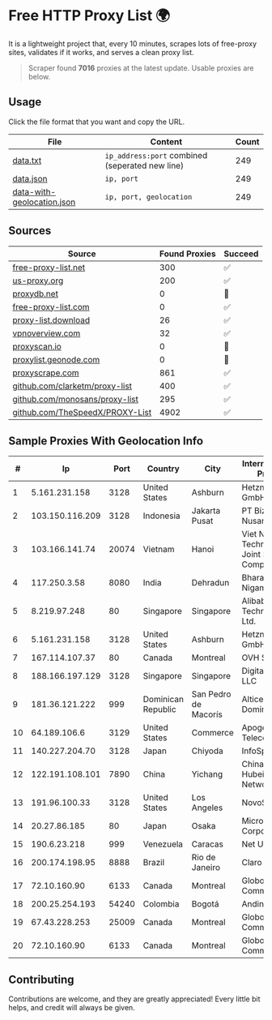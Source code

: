 
# Free HTTP Proxy List 🌍

It is a lightweight project that, every 10 minutes, scrapes lots of free-proxy sites, validates if it works, and serves a clean proxy list.


> Scraper found **7016** proxies at the latest update. Usable proxies are below.

## Usage

Click the file format that you want and copy the URL.


|File|Content|Count|
|----|-------|-----|
|[data.txt](https://raw.githubusercontent.com/themiralay/Proxy-List-World/master/data.txt)|`ip_address:port` combined (seperated new line)|249|
|[data.json](https://raw.githubusercontent.com/themiralay/Proxy-List-World/master/data.json)|`ip, port`|249|
|[data-with-geolocation.json](https://raw.githubusercontent.com/themiralay/Proxy-List-World/master/data-with-geolocation.json)|`ip, port, geolocation`|249|

## Sources

|Source|Found Proxies|Succeed|
|------|-------------|-------|
|[free-proxy-list.net](https://free-proxy-list.net)|300|✅|
|[us-proxy.org](https://www.us-proxy.org)|200|✅|
|[proxydb.net](http://proxydb.net)|0|🚫|
|[free-proxy-list.com](https://free-proxy-list.com/?page=&port=&type%5B%5D=http&type%5B%5D=https&up_time=0&search=Search)|0|✅|
|[proxy-list.download](https://www.proxy-list.download/HTTP)|26|✅|
|[vpnoverview.com](https://vpnoverview.com/privacy/anonymous-browsing/free-proxy-servers)|32|✅|
|[proxyscan.io](https://www.proxyscan.io)|0|🚫|
|[proxylist.geonode.com](https://proxylist.geonode.com/api/proxy-list?limit=300&page=1&sort_by=lastChecked&sort_type=desc&protocols=http,https)|0|🚫|
|[proxyscrape.com](https://api.proxyscrape.com/v2/?request=displayproxies&protocol=http&timeout=10000&country=all&ssl=all&anonymity=all)|861|✅|
|[github.com/clarketm/proxy-list](https://raw.githubusercontent.com/clarketm/proxy-list/master/proxy-list-raw.txt)|400|✅|
|[github.com/monosans/proxy-list](https://raw.githubusercontent.com/monosans/proxy-list/main/proxies/http.txt)|295|✅|
|[github.com/TheSpeedX/PROXY-List](https://raw.githubusercontent.com/TheSpeedX/PROXY-List/master/http.txt)|4902|✅|


## Sample Proxies With Geolocation Info

|#|Ip|Port|Country|City|Internet Service Provider|
|-|--|----|-------|----|-------------------------|
|1|5.161.231.158|3128|United States|Ashburn|Hetzner Online GmbH|
|2|103.150.116.209|3128|Indonesia|Jakarta Pusat|PT Biznet Gio Nusantara|
|3|103.166.141.74|20074|Vietnam|Hanoi|Viet NAM Cloud Technology Joint Stock Company|
|4|117.250.3.58|8080|India|Dehradun|Bharat Sanchar Nigam Ltd|
|5|8.219.97.248|80|Singapore|Singapore|Alibaba (US) Technology Co., Ltd.|
|6|5.161.231.158|3128|United States|Ashburn|Hetzner Online GmbH|
|7|167.114.107.37|80|Canada|Montreal|OVH SAS|
|8|188.166.197.129|3128|Singapore|Singapore|DigitalOcean, LLC|
|9|181.36.121.222|999|Dominican Republic|San Pedro de Macorís|Altice Dominicana S.A.|
|10|64.189.106.6|3129|United States|Commerce|Apogee Telecom Inc.|
|11|140.227.204.70|3128|Japan|Chiyoda|InfoSphere|
|12|122.191.108.101|7890|China|Yichang|China Unicom Hubei Province Network|
|13|191.96.100.33|3128|United States|Los Angeles|NovoServe B.V.|
|14|20.27.86.185|80|Japan|Osaka|Microsoft Corporation|
|15|190.6.23.218|999|Venezuela|Caracas|Net Uno|
|16|200.174.198.95|8888|Brazil|Rio de Janeiro|Claro S.A|
|17|72.10.160.90|6133|Canada|Montreal|GloboTech Communications|
|18|200.25.254.193|54240|Colombia|Bogotá|Andinet ON Line|
|19|67.43.228.253|25009|Canada|Montreal|GloboTech Communications|
|20|72.10.160.90|6133|Canada|Montreal|GloboTech Communications|



## Contributing

Contributions are welcome, and they are greatly appreciated! Every
little bit helps, and credit will always be given.

